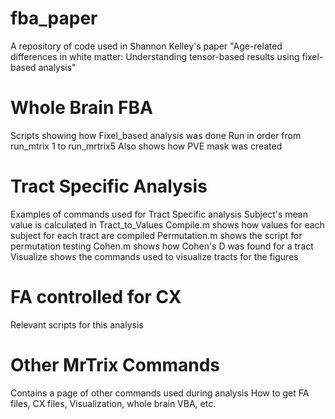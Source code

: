 # fba_paper
A repository of code used in Shannon Kelley's paper "Age-related differences in white matter: Understanding tensor-based results using fixel-based analysis"

# Whole Brain FBA
Scripts showing how Fixel_based analysis was done
Run in order from run_mtrix 1 to run_mrtrix5
Also shows how PVE mask was created

# Tract Specific Analysis
Examples of commands used for Tract Specific analysis
Subject's mean value is calculated in Tract_to_Values
Compile.m shows how values for each subject for each tract are compiled
Permutation.m shows the script for permutation testing
Cohen.m shows how Cohen's D was found for a tract
Visualize shows the commands used to visualize tracts for the figures

# FA controlled for CX 
Relevant scripts for this analysis

# Other MrTrix Commands 
Contains a page of other commands used during analysis
How to get FA files, CX files, Visualization, whole brain VBA, etc.
